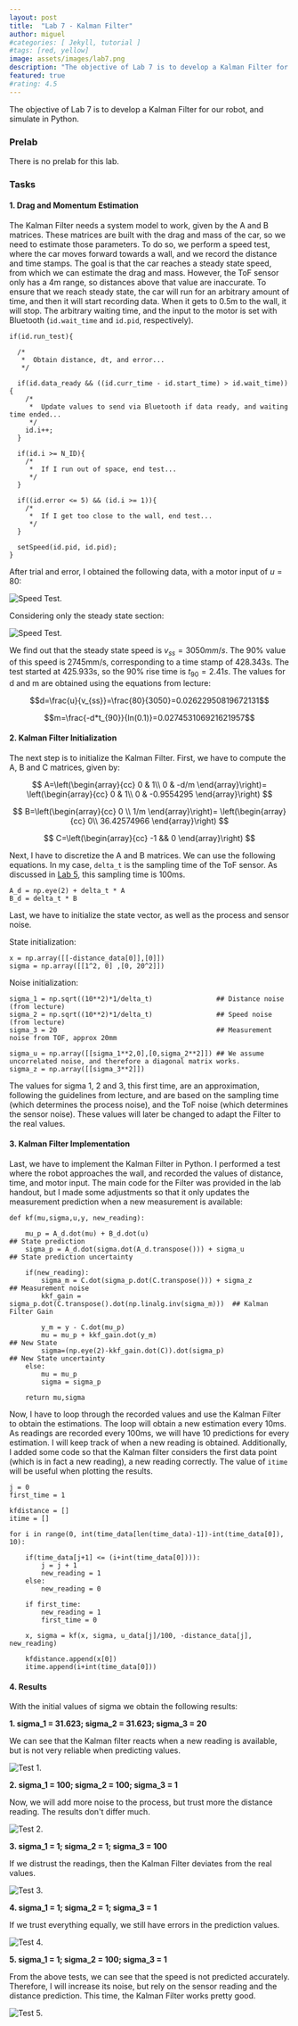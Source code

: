 ```yaml
---
layout: post
title:  "Lab 7 - Kalman Filter"
author: miguel
#categories: [ Jekyll, tutorial ]
#tags: [red, yellow]
image: assets/images/lab7.png
description: "The objective of Lab 7 is to develop a Kalman Filter for our robot, and simulate in Python."
featured: true
#rating: 4.5
---
```

The objective of Lab 7 is to develop a Kalman Filter for our robot, and simulate in Python.

### Prelab

There is no prelab for this lab.

### Tasks

#### 1. Drag and Momentum Estimation

The Kalman Filter needs a system model to work, given by the A and B matrices. These matrices are built with the drag and mass of the car, so we need to estimate those parameters. To do so, we perform a speed test, where the car moves forward towards a wall, and we record the distance and time stamps. The goal is that the car reaches a steady state speed, from which we can estimate the drag and mass. However, the ToF sensor only has a 4m range, so distances above that value are inaccurate. To ensure that we reach steady state, the car will run for an arbitrary amount of time, and then it will start recording data. When it gets to 0.5m to the wall, it will stop. The arbitrary waiting time, and the input to the motor is set with Bluetooth (`id.wait_time` and `id.pid`, respectively).

```
if(id.run_test){

  /*
   *  Obtain distance, dt, and error...
   */
        
  if(id.data_ready && ((id.curr_time - id.start_time) > id.wait_time)){
    /*
     *  Update values to send via Bluetooth if data ready, and waiting time ended...
     */
    id.i++;
  }
          
  if(id.i >= N_ID){
    /*
     *  If I run out of space, end test...
     */
  }

  if((id.error <= 5) && (id.i >= 1)){
    /*
     *  If I get too close to the wall, end test...
     */
  }

  setSpeed(id.pid, id.pid);
}
```

After trial and error, I obtained the following data, with a motor input of $u=80%$:

<img class= "img_post" src="{{ site.baseurl }}/assets/images/lab7/speed_test_full.png" alt="Speed Test.">

Considering only the steady state section:

<img class= "img_post" src="{{ site.baseurl }}/assets/images/lab7/speed_test.png" alt="Speed Test.">

We find out that the steady state speed is $v_{ss}=3050mm/s$. The 90% value of this speed is 2745mm/s, corresponding to a time stamp of 428.343s. The test started at 425.933s, so the 90% rise time is $t_{90} = 2.41s$. The values for d and m are obtained using the equations from lecture:

$$d=\frac{u}{v_{ss}}=\frac{80}{3050}=0.02622950819672131$$

$$m=\frac{-d*t_{90}}{ln(0.1)}=0.027453106921621957$$

#### 2. Kalman Filter Initialization

The next step is to initialize the Kalman Filter. First, we have to compute the A, B and C matrices, given by:

$$
A=\left(\begin{array}{cc} 
0 & 1\\
0 & -d/m
\end{array}\right)=
\left(\begin{array}{cc} 
0 & 1\\ 
0 & -0.9554295
\end{array}\right)
$$ 

$$
B=\left(\begin{array}{cc} 
0 \\
1/m
\end{array}\right)=
\left(\begin{array}{cc} 
0\\ 
36.42574966
\end{array}\right)
$$ 

$$
C=\left(\begin{array}{cc} 
-1 && 0
\end{array}\right)
$$

Next, I have to discretize the A and B matrices. We can use the following equations. In my case, `delta_t` is the sampling time of the ToF sensor. As discussed in <a href="https://miguelalvarezd.github.io/FastRobots/lab-5/#:~:text=The%20sensor%20is%20slow%3A%20the%20sampling%20rate%20is%20approximately%20100ms." target="_blank">Lab 5</a>, this sampling time is 100ms.

```
A_d = np.eye(2) + delta_t * A
B_d = delta_t * B
```

Last, we have to initialize the state vector, as well as the process and sensor noise.

State initialization:
```
x = np.array([[-distance_data[0]],[0]])
sigma = np.array([[1^2, 0] ,[0, 20^2]])
```

Noise initialization:
```
sigma_1 = np.sqrt((10**2)*1/delta_t)                ## Distance noise (from lecture)
sigma_2 = np.sqrt((10**2)*1/delta_t)                ## Speed noise (from lecture)
sigma_3 = 20                                        ## Measurement noise from TOF, approx 20mm

sigma_u = np.array([[sigma_1**2,0],[0,sigma_2**2]]) ## We assume uncorrelated noise, and therefore a diagonal matrix works.
sigma_z = np.array([[sigma_3**2]])
```

The values for sigma 1, 2 and 3, this first time, are an approximation, following the guidelines from lecture, and are based on the sampling time (which determines the process noise), and the ToF noise (which determines the sensor noise). These values will later be changed to adapt the Filter to the real values.

#### 3. Kalman Filter Implementation

Last, we have to implement the Kalman Filter in Python. I performed a test where the robot approaches the wall, and recorded the values of distance, time, and motor input. The main code for the Filter was provided in the lab handout, but I made some adjustments so that it only updates the measurement prediction when a new measurement is available:

```
def kf(mu,sigma,u,y, new_reading):
    
    mu_p = A_d.dot(mu) + B_d.dot(u)                                        ## State prediction
    sigma_p = A_d.dot(sigma.dot(A_d.transpose())) + sigma_u                ## State prediction uncertainty
    
    if(new_reading):
        sigma_m = C.dot(sigma_p.dot(C.transpose())) + sigma_z              ## Measurement noise
        kkf_gain = sigma_p.dot(C.transpose().dot(np.linalg.inv(sigma_m)))  ## Kalman Filter Gain

        y_m = y - C.dot(mu_p)
        mu = mu_p + kkf_gain.dot(y_m)                                      ## New State
        sigma=(np.eye(2)-kkf_gain.dot(C)).dot(sigma_p)                     ## New State uncertainty
    else:
        mu = mu_p
        sigma = sigma_p

    return mu,sigma
```

Now, I have to loop through the recorded values and use the Kalman Filter to obtain the estimations. The loop will obtain a new estimation every 10ms. As readings are recorded every 100ms, we will have 10 predictions for every estimation. I will keep track of when a new reading is obtained. Additionally, I added some code so that the Kalman filter considers the first data point (which is in fact a new reading), a new reading correctly. The value of `itime` will be useful when plotting the results.

```
j = 0
first_time = 1

kfdistance = []
itime = []

for i in range(0, int(time_data[len(time_data)-1])-int(time_data[0]), 10):
    
    if(time_data[j+1] <= (i+int(time_data[0]))):
        j = j + 1
        new_reading = 1
    else:
        new_reading = 0

    if first_time:
        new_reading = 1
        first_time = 0

    x, sigma = kf(x, sigma, u_data[j]/100, -distance_data[j], new_reading)
    
    kfdistance.append(x[0])
    itime.append(i+int(time_data[0]))
```

#### 4. Results

With the initial values of sigma we obtain the following results:

**1. sigma_1 = 31.623; sigma_2 = 31.623; sigma_3 = 20**

We can see that the Kalman filter reacts when a new reading is available, but is not very reliable when predicting values.

<img class= "img_post" src="{{ site.baseurl }}/assets/images/lab7/kf_1.png" alt="Test 1.">

**2. sigma_1 = 100; sigma_2 = 100; sigma_3 = 1**

Now, we will add more noise to the process, but trust more the distance reading. The results don't differ much.

<img class= "img_post" src="{{ site.baseurl }}/assets/images/lab7/kf_2.png" alt="Test 2.">

**3. sigma_1 = 1; sigma_2 = 1; sigma_3 = 100**

If we distrust the readings, then the Kalman Filter deviates from the real values.

<img class= "img_post" src="{{ site.baseurl }}/assets/images/lab7/kf_3.png" alt="Test 3.">

**4. sigma_1 = 1; sigma_2 = 1; sigma_3 = 1**

If we trust everything equally, we still have errors in the prediction values.

<img class= "img_post" src="{{ site.baseurl }}/assets/images/lab7/kf_4.png" alt="Test 4.">

**5. sigma_1 = 1; sigma_2 = 100; sigma_3 = 1**

From the above tests, we can see that the speed is not predicted accurately. Therefore, I will increase its noise, but rely on the sensor reading and the distance prediction. This time, the Kalman Filter works pretty good.

<img class= "img_post" src="{{ site.baseurl }}/assets/images/lab7/kf_5.png" alt="Test 5.">

